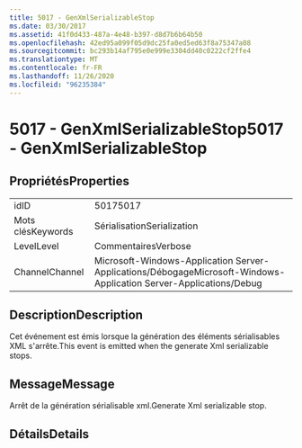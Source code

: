 ```yaml
---
title: 5017 - GenXmlSerializableStop
ms.date: 03/30/2017
ms.assetid: 41f0d433-487a-4e48-b397-d8d7b6b64b50
ms.openlocfilehash: 42ed95a099f05d9dc25fa0ed5ed63f8a75347a08
ms.sourcegitcommit: bc293b14af795e0e999e3304dd40c0222cf2ffe4
ms.translationtype: MT
ms.contentlocale: fr-FR
ms.lasthandoff: 11/26/2020
ms.locfileid: "96235384"
---
```

# <a name="5017---genxmlserializablestop"></a><span data-ttu-id="9a443-102">5017 - GenXmlSerializableStop</span><span class="sxs-lookup"><span data-stu-id="9a443-102">5017 - GenXmlSerializableStop</span></span>

## <a name="properties"></a><span data-ttu-id="9a443-103">Propriétés</span><span class="sxs-lookup"><span data-stu-id="9a443-103">Properties</span></span>  
  
|||  
|-|-|  
|<span data-ttu-id="9a443-104">id</span><span class="sxs-lookup"><span data-stu-id="9a443-104">ID</span></span>|<span data-ttu-id="9a443-105">5017</span><span class="sxs-lookup"><span data-stu-id="9a443-105">5017</span></span>|  
|<span data-ttu-id="9a443-106">Mots clés</span><span class="sxs-lookup"><span data-stu-id="9a443-106">Keywords</span></span>|<span data-ttu-id="9a443-107">Sérialisation</span><span class="sxs-lookup"><span data-stu-id="9a443-107">Serialization</span></span>|  
|<span data-ttu-id="9a443-108">Level</span><span class="sxs-lookup"><span data-stu-id="9a443-108">Level</span></span>|<span data-ttu-id="9a443-109">Commentaires</span><span class="sxs-lookup"><span data-stu-id="9a443-109">Verbose</span></span>|  
|<span data-ttu-id="9a443-110">Channel</span><span class="sxs-lookup"><span data-stu-id="9a443-110">Channel</span></span>|<span data-ttu-id="9a443-111">Microsoft-Windows-Application Server-Applications/Débogage</span><span class="sxs-lookup"><span data-stu-id="9a443-111">Microsoft-Windows-Application Server-Applications/Debug</span></span>|  
  
## <a name="description"></a><span data-ttu-id="9a443-112">Description</span><span class="sxs-lookup"><span data-stu-id="9a443-112">Description</span></span>  

 <span data-ttu-id="9a443-113">Cet événement est émis lorsque la génération des éléments sérialisables XML s'arrête.</span><span class="sxs-lookup"><span data-stu-id="9a443-113">This event is emitted when the generate Xml serializable stops.</span></span>  
  
## <a name="message"></a><span data-ttu-id="9a443-114">Message</span><span class="sxs-lookup"><span data-stu-id="9a443-114">Message</span></span>  

 <span data-ttu-id="9a443-115">Arrêt de la génération sérialisable xml.</span><span class="sxs-lookup"><span data-stu-id="9a443-115">Generate Xml serializable stop.</span></span>  
  
## <a name="details"></a><span data-ttu-id="9a443-116">Détails</span><span class="sxs-lookup"><span data-stu-id="9a443-116">Details</span></span>
